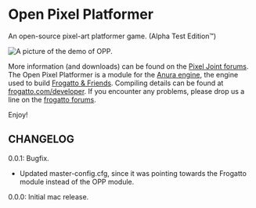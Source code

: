 Open Pixel Platformer
=====================

An open-source pixel-art platformer game. (Alpha Test Edition™)

![A picture of the demo of OPP.](http://ddr0.github.io/images/forum%20posts/snapshot%20103.png "It has animations in-game!")

More information (and downloads) can be found on the [Pixel Joint forums](http://www.pixeljoint.com/forum/forum_posts.asp?TID=16828&PN=1). The Open Pixel Platformer is a module for the [Anura engine](https://github.com/anura-engine/anura/), the engine used to build [Frogatto & Friends](http://www.frogatto.com). Compiling details can be found at [frogatto.com/developer](http://www.frogatto.com/developer). If you encounter any problems, please drop us a line on the [frogatto forums](http://frogatto.com/forum/).

Enjoy!


CHANGELOG
---------

0.0.1: Bugfix.
- Updated master-config.cfg, since it was pointing towards the Frogatto module instead of the OPP module.

0.0.0: Initial mac release.
